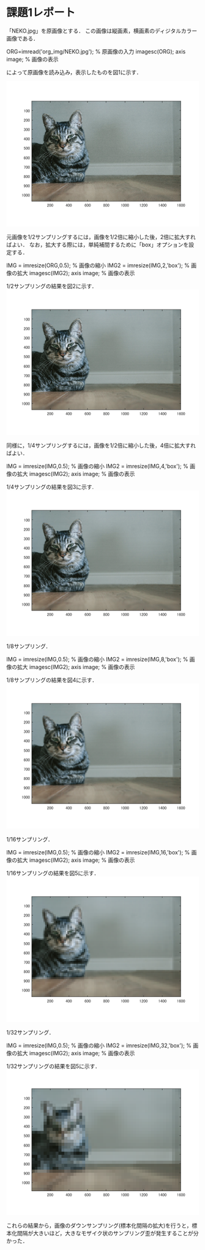 # 課題1レポート

「NEKO.jpg」を原画像とする．
この画像は縦画素，横画素のディジタルカラー画像である．

ORG=imread('org_img/NEKO.jpg'); % 原画像の入力
imagesc(ORG); axis image; % 画像の表示

によって原画像を読み込み，表示したものを図1に示す．

![図1 原画像](https://github.com/tainak/lecture_image_processing/blob/master/repo_img/kadai1_0.png)

元画像を1/2サンプリングするには，画像を1/2倍に縮小した後，2倍に拡大すればよい．
なお，拡大する際には，単純補間するために「box」オプションを設定する．

IMG = imresize(ORG,0.5); % 画像の縮小
IMG2 = imresize(IMG,2,'box'); % 画像の拡大
imagesc(IMG2); axis image; % 画像の表示

1/2サンプリングの結果を図2に示す．
![図2 1/2サンプリング](https://github.com/tainak/lecture_image_processing/blob/master/repo_img/kadai1_1.png)

同様に，1/4サンプリングするには，画像を1/2倍に縮小した後，4倍に拡大すればよい．

IMG = imresize(IMG,0.5); % 画像の縮小
IMG2 = imresize(IMG,4,'box'); % 画像の拡大
imagesc(IMG2); axis image; % 画像の表示

1/4サンプリングの結果を図3に示す.
![図3 1/4サンプリング](https://github.com/tainak/lecture_image_processing/blob/master/repo_img/kadai1_2.png)

1/8サンプリング．

IMG = imresize(IMG,0.5); % 画像の縮小
IMG2 = imresize(IMG,8,'box'); % 画像の拡大
imagesc(IMG2); axis image; % 画像の表示

1/8サンプリングの結果を図4に示す．
![図4 1/8サンプリング](https://github.com/tainak/lecture_image_processing/blob/master/repo_img/kadai1_3.png)

1/16サンプリング．

IMG = imresize(IMG,0.5); % 画像の縮小
IMG2 = imresize(IMG,16,'box'); % 画像の拡大
imagesc(IMG2); axis image; % 画像の表示

1/16サンプリングの結果を図5に示す．
![図4 1/16サンプリング](https://github.com/tainak/lecture_image_processing/blob/master/repo_img/kadai1_4.png)

1/32サンプリング．

IMG = imresize(IMG,0.5); % 画像の縮小
IMG2 = imresize(IMG,32,'box'); % 画像の拡大
imagesc(IMG2); axis image; % 画像の表示

1/32サンプリングの結果を図5に示す．
![図5 1/32サンプリング](https://github.com/tainak/lecture_image_processing/blob/master/repo_img/kadai1_5.png)

これらの結果から，画像のダウンサンプリング(標本化間隔の拡大)を行うと，標本化間隔が大きいほど，大きなモザイク状のサンプリング歪が発生することが分かった．
